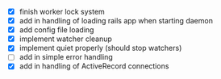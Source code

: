 - [x] finish worker lock system
- [x] add in handling of loading rails app when starting daemon
- [x] add config file loading 
- [x] implement watcher cleanup
- [x] implement quiet properly (should stop watchers)
- [ ] add in simple error handling
- [x] add in handling of ActiveRecord connections
